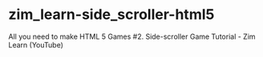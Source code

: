# zim_learn-side_scroller-html5
All you need to make HTML 5 Games #2. Side-scroller Game Tutorial - Zim Learn (YouTube)
